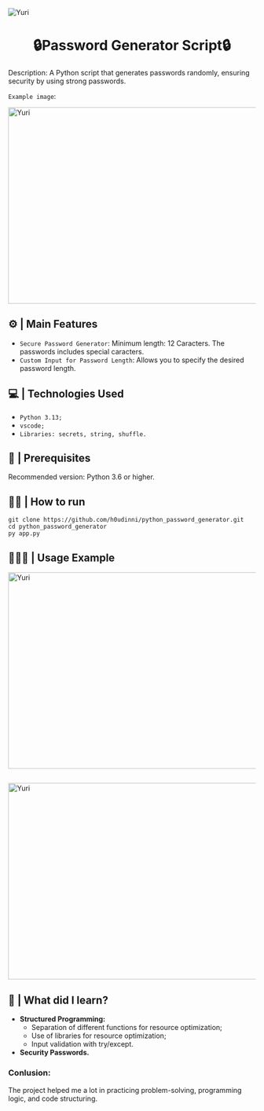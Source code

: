 <img align="center" alt="Yuri" src="https://github.com/user-attachments/assets/c8e96251-a71f-4fa5-8921-570d87dc14f4">
<h1 align="center"> 🔒Password Generator Script🔒 </h1>

Description: A Python script that generates passwords randomly, ensuring security by using strong passwords.

`Example image`:

<img align="center" alt="Yuri" src="https://github.com/user-attachments/assets/c82cc036-db41-471c-a99d-a1cb0b16760a" width="600" height="400">

## ⚙️ | Main Features

- `Secure Password Generator`: Minimum length: 12 Caracters. The passwords includes special caracters.
- `Custom Input for Password Length`: Allows you to specify the desired password length.

## 💻 | Technologies Used
- `Python 3.13;`
- `vscode;` 
- `Libraries: secrets, string, shuffle.`

## 🎵 | Prerequisites
Recommended version: Python 3.6 or higher.

## 🤚🏽 | How to run
```
git clone https://github.com/h0udinni/python_password_generator.git
cd python_password_generator
py app.py
```

## 👨🏽‍💻 | Usage Example

<img align="center" alt="Yuri" src="https://github.com/user-attachments/assets/caa1404d-83a5-40f1-8f1c-9192cf6eb128" width="600" height="400">

##

<img align="center" alt="Yuri" src="https://github.com/user-attachments/assets/2f49ae00-0db9-434a-a3c5-f1dfeb6800c1" width="600" height="400">

## 📖 | What did I learn?
  
- **Structured Programming:**
  - Separation of different functions for resource optimization;
  - Use of libraries for resource optimization;
  - Input validation with try/except.
- **Security Passwords.**

### Conlusion:
The project helped me a lot in practicing problem-solving, programming logic, and code structuring.
